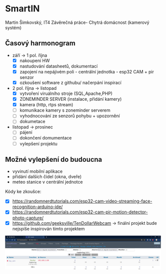 # SmartIN
Martin Šimkovský, IT4
Závěrečná práce- Chytrá domácnost (kamerový systém)

## Časový harmonogram
- září -> 1 pol. října
  - [x] nakoupení HW
  - [x] nastudování datasheetů, dokumentací 
  - [x] zapojení na nepájivém poli - centrální jednotka -  esp32 CAM + pir senzor
  - [x] ozkoušení software z githubu/ načerpání inspirací
- 2 pol. října -> listopad
  - [x] vytvoření viruálního stroje (SQL,Apache,PHP)
  - [x] ZONEMINDER SERVER (instalace, přidání kamery)
  - [x] kamera (http, rtps stream)
  - [ ] komunikace kamery s zoneminder serverem
  - [ ] vyhodnocování ze senzorů pohybu + upozornění
  - [ ] dokumetace
- listopad -> prosinec
  - [ ] pájení
  - [ ] dokončení domumentace
  - [ ] vylepšení projektu
  
## Možné vylepšení do budoucna
- vyvinutí mobilní aplikace
- přidání dalších čidel (okna, dveře)
- meteo stanice v centrální jednotce

Kódy ke zkoušce: 
- [x] https://randomnerdtutorials.com/esp32-cam-video-streaming-face-recognition-arduino-ide/
- [x] https://randomnerdtutorials.com/esp32-cam-pir-motion-detector-photo-capture/
- [x] https://github.com/geeksville/TenDollarWebcam -> finální projekt bude nejspíše inspirován tímto projektem

![Screenshot](zoneminder_server_start_proof.png)
